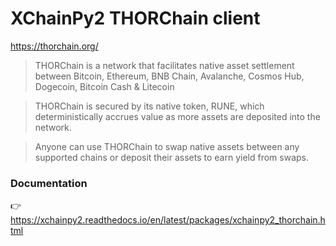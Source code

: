 # XChainPy2 THORChain client

https://thorchain.org/

> THORChain is a network that facilitates native asset settlement between Bitcoin, Ethereum, BNB Chain, Avalanche, Cosmos Hub, Dogecoin, Bitcoin Cash & Litecoin

> THORChain is secured by its native token, RUNE, which deterministically accrues value as more assets are deposited into the network.

> Anyone can use THORChain to swap native assets between any supported chains or deposit their assets to earn yield from swaps.

### Documentation

👉 https://xchainpy2.readthedocs.io/en/latest/packages/xchainpy2_thorchain.html
